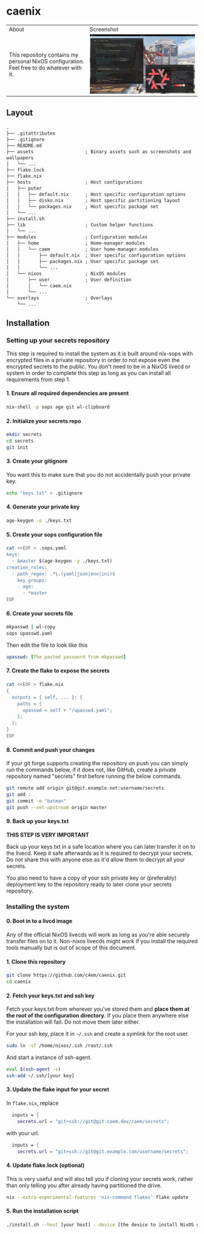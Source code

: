 # caenix

<table>
  <tr>
    <td>
      About
    </td>
    <td>
      Screenshot
    </td>
  </tr>
  <tr>
    <td>
      This repository contains my personal NixOS configuration.
      Feel free to do whatever with it.
    </td>
    <td>
      <img src="assets/screenshot.png" alt="Screenshot of my desktop">
    </td>
  </tr>
</table>

## Layout
```
.
├── .gitattributes
├── .gitignore
├── README.md
├── assets                   ; Binary assets such as screenshots and wallpapers
│   └── ...
├── flake.lock
├── flake.nix
├── hosts                    ; Host configurations
│   ├── puter
│   │   ├── default.nix      ; Host specific configuration options
│   │   ├── disko.nix        ; Host specific partitioning layout
│   │   └── packages.nix     ; Host specific package set
│   └── ...
├── install.sh
├── lib                      ; Custom helper functions
│   └── ...
├── modules                  ; Configuration modules
│   ├── home                 ; Home-manager modules
│   │   └── caem             ; User home-manager modules
│   │       ├── default.nix  ; User specific configuration options
│   │       ├── packages.nix ; User specific package set
│   │       └── ...
│   └── nixos                ; NixOS modules
│       ├── user             ; User definition
│       │   └── caem.nix
│       └── ...
└── overlays                 ; Overlays
    └── ...
```

## Installation

### Setting up your secrets repository

This step is required to install the system as it is built around nix-sops
with encrypted files in a private repository in order to not expose even the
encrypted secrets to the public. You don't need to be in a NixOS livecd or
system in order to complete this step as long as you can install all
requirements from step 1.

#### 1. Ensure all required dependencies are present

```sh
nix-shell -p sops age git wl-clipboard
```

#### 2. Initialize your secrets repo

```sh
mkdir secrets
cd secrets
git init
```

#### 3. Create your gitignore

You want this to make sure that you do not accidentally push your private key.

```sh
echo "keys.txt" > .gitignore
```

#### 4. Generate your private key

```sh
age-keygen -o ./keys.txt
```

#### 5. Create your sops configuration file

```sh
cat <<EOF > .sops.yaml
keys:
  - &master $(age-keygen -y ./keys.txt)
creation_rules:
  - path_regex: .*\.(yaml|json|env|ini)$
    key_groups:
    - age:
      - *master
EOF
```

#### 6. Create your secrets file

```sh
mkpasswd | wl-copy
sops upasswd.yaml
```

Then edit the file to look like this
```yaml
upasswd: [The pasted password from mkpasswd]
```

#### 7. Create the flake to expose the secrets

```sh
cat <<EOF > flake.nix
{
  outputs = { self, ... }: {
    paths = {
      upasswd = self + "/upasswd.yaml";
    };
  };
}
EOF
```

#### 8. Commit and push your changes

If your git forge supports creating the repository on push you can
simply run the commands below, if it does not, like GitHub, create a private
repository named "secrets" first before running the below commands.

```sh
git remote add origin git@git.example.net:username/secrets
git add .
git commit -m "batman"
git push --set-upstream origin master
```

#### 9. Back up your keys.txt

**THIS STEP IS VERY IMPORTANT**

Back up your keys.txt in a safe location where you can later transfer it on to the livecd.
Keep it safe afterwards as it is required to decrypt your secrets. Do not share this with
anyone else as it'd allow them to decrypt all your secrets.

You also need to have a copy of your ssh private key or (preferably) deployment key to the repository
ready to later clone your secrets repository.

### Installing the system

#### 0. Boot in to a livcd image

Any of the official NixOS livecds will work as long as you're able securely transfer files on to
it. Non-nixos livecds might work if you install the required tools manually but is out of scope
of this document.

#### 1. Clone this repository

```sh
git clone https://github.com/c4em/caenix.git
cd caenix
```

#### 2. Fetch your keys.txt and ssh key

Fetch your keys.txt from wherever you've stored them and **place them at the root of the configuration directory**.
If you place them anywhere else the installation will fail. Do not move them later either.

For your ssh key, place it in `~/.ssh` and create a symlink for the root user.
```sh
sudo ln -sf /home/nixos/.ssh /root/.ssh
```

And start a instance of ssh-agent.
```sh
eval $(ssh-agent -s)
ssh-add ~/.ssh/[your key]
```

#### 3. Update the flake input for your secret

In `flake.nix`, replace
```nix
  inputs = {
    secrets.url = "git+ssh://git@git.caem.dev/caem/secrets";
```
with your url.
```nix
  inputs = {
    secrets.url = "git+ssh://git@git.example.com/username/secrets";
```

#### 4. Update flake.lock (optional)
This is very useful and will also tell you if cloning your secrets work,
rather than only telling you after already having partitioned the drive.
```sh
nix --extra-experimental-features 'nix-command flakes' flake update
```

#### 5. Run the installation script
```sh
./install.sh --host [your host] --device [the device to install NixOS on]
```

